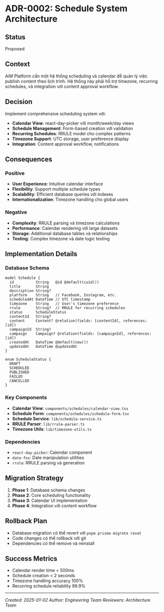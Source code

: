 # ADR-0002: Schedule System Architecture

## Status

Proposed

## Context

AiM Platform cần một hệ thống scheduling và calendar để quản lý việc publish content theo lịch trình. Hệ thống này phải hỗ trợ timezone, recurring schedules, và integration với content approval workflow.

## Decision

Implement comprehensive scheduling system với:

- **Calendar View**: react-day-picker với month/week/day views
- **Schedule Management**: Form-based creation với validation
- **Recurring Schedules**: RRULE model cho complex patterns
- **Timezone Support**: UTC storage, user preference display
- **Integration**: Content approval workflow, notifications

## Consequences

### Positive

- **User Experience**: Intuitive calendar interface
- **Flexibility**: Support multiple schedule types
- **Scalability**: Efficient database queries với indexes
- **Internationalization**: Timezone handling cho global users

### Negative

- **Complexity**: RRULE parsing và timezone calculations
- **Performance**: Calendar rendering với large datasets
- **Storage**: Additional database tables và relationships
- **Testing**: Complex timezone và date logic testing

## Implementation Details

### Database Schema

```prisma
model Schedule {
  id          String   @id @default(cuid())
  title       String
  description String?
  platform    String   // Facebook, Instagram, etc.
  scheduledAt DateTime // UTC timestamp
  timezone    String   // User's timezone preference
  rrule       String?  // RRULE for recurring schedules
  status      ScheduleStatus
  contentId   String?
  content     Content? @relation(fields: [contentId], references: [id])
  campaignId  String?
  campaign    Campaign? @relation(fields: [campaignId], references: [id])
  createdAt   DateTime @default(now())
  updatedAt   DateTime @updatedAt
}

enum ScheduleStatus {
  DRAFT
  SCHEDULED
  PUBLISHED
  FAILED
  CANCELLED
}
```

### Key Components

- **Calendar View**: `components/schedules/calendar-view.tsx`
- **Schedule Form**: `components/schedules/schedule-form.tsx`
- **Schedule Service**: `lib/schedule-service.ts`
- **RRULE Parser**: `lib/rrule-parser.ts`
- **Timezone Utils**: `lib/timezone-utils.ts`

### Dependencies

- `react-day-picker`: Calendar component
- `date-fns`: Date manipulation utilities
- `rrule`: RRULE parsing và generation

## Migration Strategy

1. **Phase 1**: Database schema changes
2. **Phase 2**: Core scheduling functionality
3. **Phase 3**: Calendar UI implementation
4. **Phase 4**: Integration với content workflow

## Rollback Plan

- Database migration có thể revert với `pnpm prisma migrate reset`
- Code changes có thể rollback với git
- Dependencies có thể remove và reinstall

## Success Metrics

- Calendar render time < 500ms
- Schedule creation < 2 seconds
- Timezone handling accuracy 100%
- Recurring schedule reliability 99.9%

---

_Created: 2025-01-02_
_Author: Engineering Team_
_Reviewers: Architecture Team_
